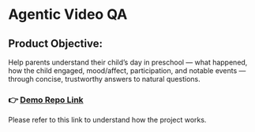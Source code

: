 # Agentic Video QA 

## Product Objective:

Help parents understand their child’s day in preschool — what happened, how the child engaged, mood/affect, participation, and notable events — through concise, trustworthy answers to natural questions.

### 👉 [Demo Repo Link](https://github.com/nikhil2197/agentic_vid_QA/tree/Demo_Repo)
Please refer to this link to understand how the project works. 
